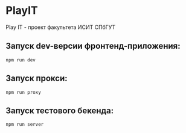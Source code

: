 # PlayIT

Play IT - проект факультета ИСИТ СПбГУТ

## Запуск dev-версии фронтенд-приложения: 
```
npm run dev
``` 

## Запуск прокси: 
``` 
npm run proxy 
``` 

## Запуск тестового бекенда: 
``` 
npm run server
``` 